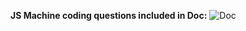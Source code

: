 **JS Machine coding questions included in Doc:**
![Doc](https://github.com/user-attachments/assets/654b8d96-4347-440a-9bd4-44061e25d151)
